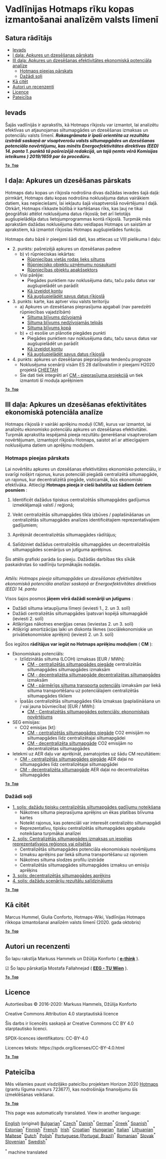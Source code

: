 <h1><a class="anchor" id="guidelines-for-using-the-hotmaps-toolbox-for-analyses-at-national-level" href="#guidelines-for-using-the-hotmaps-toolbox-for-analyses-at-national-level"><i class="fa fa-link"></i></a>Vadlīnijas Hotmaps rīku kopas izmantošanai analīzēm valsts līmenī</h1><h2><a class="anchor" id="table-of-contents" href="#table-of-contents"><i class="fa fa-link"></i></a> Satura rādītājs</h2><ul><li> <a href="#introduction">Ievads</a></li><li> <a href="#part-i-overview-of-heating-and-cooling">I daļa: Apkures un dzesēšanas pārskats</a></li><li> <a href="#part-iii-analysis-of-the-economic-potential-for-efficiency-in-heating-and-cooling">III daļa: Apkures un dzesēšanas efektivitātes ekonomiskā potenciāla analīze</a><ul><li> <a href="#part-iii-analysis-of-the-economic-potential-for-efficiency-in-heating-and-cooling_overview-of-the-hotmaps-approach">Hotmaps pieejas pārskats</a></li><li> <a href="#part-iii-analysis-of-the-economic-potential-for-efficiency-in-heating-and-cooling_different-steps">Dažādi soļi</a></li></ul></li><li> <a href="#how-to-cite">Kā citēt</a></li><li> <a href="#authors-and-reviewers">Autori un recenzenti</a></li><li> <a href="#license">Licence</a></li><li> <a href="#acknowledgement">Pateicība</a></li></ul><h2><a class="anchor" id="introduction" href="#introduction"><i class="fa fa-link"></i></a> Ievads</h2><p> Šajās vadlīnijās ir aprakstīts, kā Hotmaps rīkjoslu var izmantot, lai analizētu efektīvas un atjaunojamas siltumapgādes un dzesēšanas izmaksas un potenciālu valsts līmenī. <em><strong>Rokasgrāmata ir īpaši orientēta uz rezultātu izstrādi saskaņā ar visaptverošu valsts siltumapgādes un dzesēšanas potenciāla novērtējumu, kas minēts Energoefektivitātes direktīvas (EED) 14. panta 1. punktā tā pašreizējā redakcijā, un tajā ņemts vērā Komisijas ieteikums ) 2019/1659 par šo procedūru.</strong></em></p><p><ins> <code><strong><a href="#table-of-contents">To Top</a></strong></code></ins></p><h2><a class="anchor" id="part-i--overview-of-heating-and-cooling" href="#part-i--overview-of-heating-and-cooling"><i class="fa fa-link"></i></a> I daļa: Apkures un dzesēšanas pārskats</h2><p> Hotmaps datu kopas un rīkjosla nodrošina divas dažādas ievades šajā daļā: pirmkārt, Hotmaps datu kopas nodrošina noklusējuma datus vairākiem datiem, kas nepieciešami, lai iekļautu šajā visaptverošā novērtējuma I daļā. Otrkārt, Hotmaps rīkkaste būtībā ir kartēšanas rīks, kas ļauj ne tikai ģeogrāfiski attēlot noklusējuma datus rīkjoslā; bet arī lietotājs augšupielādēja datus lietojumprogrammas kontā rīkjoslā. Turpmāk mēs aprakstām dažādas noklusējuma datu veidlapas Hotmaps un saistām ar aprakstiem, kā izmantot rīkjoslas Hotmaps augšupielādes funkciju.</p><p> Hotmaps datu bāzē ir pieejami šādi dati, kas attiecas uz VIII pielikuma I daļu:</p><ul><li> 2. punkts: pašreizējā apkures un dzesēšanas padeve<ul><li> b) v) rūpnieciskas iekārtas:<ul><li> <a href="https://gitlab.com/hotmaps/industrial_sites/industrial_sites_industryBenchmarks">Rūpniecības vietās rodas lieks siltums</a></li><li> <a href="https://gitlab.com/hotmaps/industrial_sites/industrial_sites_Industrial_Database">Rūpniecisko objektu uzņēmumu nosaukumi</a></li><li> <a href="https://gitlab.com/hotmaps/industrial_sites/industrial_sites_industryBenchmarks">Rūpniecības objektu apakšsektors</a></li></ul></li><li> Visi pārējie:<ul><li> Piegādes punktiem nav noklusējuma datu, taču pašu datus var augšupielādēt un parādīt</li><li> <a href="https://wiki.hotmaps.eu/en/Introduction-to-user-interface">Kā izveidot kontu</a></li><li> <a href="https://wiki.hotmaps.eu/en/Data-upload-functionalities">Kā augšupielādēt savus datus rīkjoslā</a></li></ul></li></ul></li><li> 3. punkts: karte, kas aptver visu valsts teritoriju<ul><li> a) Apkures un dzesēšanas pieprasījuma apgabali (nav paredzēti rūpniecības vajadzībām)<ul><li> <a href="https://gitlab.com/hotmaps/heat/heat_res_curr_density">Siltuma blīvums dzīvojamā</a></li><li> <a href="https://gitlab.com/hotmaps/heat/heat_nonres_curr_density">Siltuma blīvums nedzīvojamās telpās</a></li><li> <a href="https://gitlab.com/hotmaps/heat/heat_tot_curr_density">Siltuma blīvums kopā</a></li></ul></li><li> b) + c) esošie un plānotie piegādes punkti<ul><li> Piegādes punktiem nav noklusējuma datu, taču savus datus var augšupielādēt un parādīt</li><li> <a href="https://wiki.hotmaps.eu/en/Introduction-to-user-interface">Kā izveidot kontu</a></li><li> <a href="https://wiki.hotmaps.eu/en/Data-upload-functionalities">Kā augšupielādēt savus datus rīkjoslā</a></li></ul></li></ul></li><li> 4. punkts: apkures un dzesēšanas pieprasījuma tendenču prognoze<ul><li> Noklusējuma scenāriji visām ES 28 dalībvalstīm ir pieejami H2020 projektā <a href="http://www.cheetah-project.eu/">CHEETAH</a></li><li> Šie dati tiek integrēti arī <a href="https://wiki.hotmaps.eu/en/CM-Demand-projection">CM - pieprasījuma projekcijā</a> un tiek izmantoti šī moduļa aprēķiniem</li></ul></li></ul><p><ins> <code><strong><a href="#table-of-contents">To Top</a></strong></code></ins></p><h2><a class="anchor" id="part-iii--analysis-of-the-economic-potential-for-efficiency-in-heating-and-cooling" href="#part-iii--analysis-of-the-economic-potential-for-efficiency-in-heating-and-cooling"><i class="fa fa-link"></i></a> III daļa: Apkures un dzesēšanas efektivitātes ekonomiskā potenciāla analīze</h2><p> Hotmaps rīkjoslā ir vairāki aprēķinu moduļi (CM), kurus var izmantot, lai analizētu ekonomisko potenciālu apkures un dzesēšanas efektivitātei. Turpmāk aprakstīta iespējamā pieeja rezultātu ģenerēšanai visaptverošam novērtējumam, izmantojot rīkjoslu Hotmaps, saistot arī ar attiecīgajiem noklusējuma datiem un aprēķinu moduļiem.</p><h3><a class="anchor" id="overview-of-the-hotmaps-approach" href="#overview-of-the-hotmaps-approach"><i class="fa fa-link"></i></a> Hotmaps pieejas pārskats</h3><p> Lai novērtētu apkures un dzesēšanas efektivitātes ekonomisko potenciālu, ir svarīgi nošķirt rajonus, kurus potenciāli piegādā centralizētā siltumapgāde, un rajonus, kur decentralizētā piegāde, visticamāk, būs ekonomiski efektīvāka. Attiecīgi <strong>Hotmaps pieeja ir cieši balstīta uz šādiem četriem posmiem</strong> :</p><ol><li><p> Identificēt dažādus tipiskus centralizētās siltumapgādes gadījumus izmeklējamajā valstī / reģionā;</p></li><li><p> Veikt centralizētās siltumapgādes tīkla izbūves / paplašināšanas un centralizētās siltumapgādes analīzes identificētajiem reprezentatīvajiem gadījumiem;</p></li><li><p> Aprēķināt decentralizētās siltumapgādes rādītājus;</p></li><li><p> Salīdziniet dažādus centralizētās siltumapgādes un decentralizētās siltumapgādes scenārijus un jutīguma aprēķinus.</p></li></ol><p> Šis attēls grafiski parāda šo pieeju. Dažādās darbības tiks sīkāk paskaidrotas šo vadlīniju turpmākajās nodaļās.</p><img alt="" src="../images/Hotmaps_ApproachNational_Overview.png"/><p> <em>Attēls: Hotmaps pieeja siltumapgādes un dzesēšanas efektivitātes ekonomiskā potenciāla analīzei saskaņā ar Energoefektivitātes direktīvas (EED) 14. pantu</em></p><p> Visos šajos posmos <strong>jāņem vērā dažādi scenāriji un jutīgums</strong> :</p><ul><li> Dažādi siltuma ietaupījuma līmeņi (ieviesti 1., 2. un 3. solī)</li><li> Dažādi centralizētās siltumapgādes īpatsvari kopējā siltumapgādē (ieviesti 2. solī)</li><li> Atšķirīgas nākotnes enerģijas cenas (ieviestas 2. un 3. solī)</li><li> Atšķirīgi amortizācijas laiki un diskonta likmes (sociālekonomiskie un privātiekonomiskie aprēķini) (ieviesti 2. un 3. solī)</li></ul><p> Šos iegūtos <strong>rādītājus var iegūt no Hotmaps aprēķinu moduļiem</strong> ( <strong>CM</strong> ):</p><ul><li> Ekonomiskais potenciāls:<ul><li> Izlīdzinātās siltuma (LCOH) izmaksas [EUR / MWh]:<ul><li> <a href="https://wiki.hotmaps.eu/en/CM-District-heating-supply-dispatch">CM - centralizētās siltumapgādes piegāde</a> centralizētās siltumapgādes siltumapgādes izmaksām</li><li> <a href="https://wiki.hotmaps.eu/en/CM-Decentral-heating-supply">CM - decentralizēta siltumapgāde decentralizētas siltumapgādes</a> izmaksām</li><li> <a href="https://wiki.hotmaps.eu/en/CM-Excess-heat-transport-potential">CM - pārmērīgs siltuma transporta potenciāls</a> izmaksām par liekā siltuma transportēšanu uz potenciālajiem centralizētās siltumapgādes tīkliem</li></ul></li><li> Īpašās centralizētās siltumapgādes tīkla izmaksas (paplašināšana un / vai jauna būvniecība) [EUR / MWh]:<ul><li> <a href="https://wiki.hotmaps.eu/en/CM-District-heating-potential-economic-assessment">CM - Centralizētās siltumapgādes potenciāls: ekonomiskais novērtējums</a></li></ul></li></ul></li><li> SEG emisijas:<ul><li> CO2 emisijas [kt]:<ul><li> <a href="https://wiki.hotmaps.eu/en/CM-District-heating-supply-dispatch">CM - centralizētās siltumapgādes piegāde</a> CO2 emisijām no siltumapgādes līdz centralizētajai siltumapgādei</li><li> <a href="https://wiki.hotmaps.eu/en/CM-Decentral-heating-supply">CM - decentralizēta siltumapgāde</a> CO2 emisijām no decentralizētas siltumapgādes</li></ul></li></ul></li><li> Ietekmi uz AER daļu var aprēķināt, pamatojoties uz šādu CM rezultātiem:<ul><li> <a href="https://wiki.hotmaps.eu/en/CM-District-heating-supply-dispatch">CM - centralizētās siltumapgādes piegāde</a> AER daļai no siltumapgādes līdz centralizētajai siltumapgādei</li><li> <a href="https://wiki.hotmaps.eu/en/CM-Decentral-heating-supply">CM - decentralizēta siltumapgāde</a> AER daļai no decentralizētas siltumapgādes</li></ul></li></ul><p><ins> <code><strong><a href="#table-of-contents">To Top</a></strong></code></ins></p><h3><a class="anchor" id="different-steps" href="#different-steps"><i class="fa fa-link"></i></a> Dažādi soļi</h3><ul><li> <a href="https://wiki.hotmaps.eu/en/Step-1-Identification-of-different-representative-cases-for-district-heating">1. solis: dažādu tipisku centralizētās siltumapgādes gadījumu noteikšana</a><ul><li> Nākotnes siltuma pieprasījuma aprēķins un ēkas platības blīvuma kartes</li><li> Noteikt rajonus, kas potenciāli var interesēt centralizēto siltumapgādi</li><li> Reprezentatīvu, tipisku centralizētās siltumapgādes apgabalu noteikšana turpmākai analīzei</li></ul></li><li> <a href="https://wiki.hotmaps.eu/en/Step-2-Costs-and-potentials-for-district-heating-in-representative-regions-or-cities">2. solis: Centralizētās siltumapgādes izmaksas un iespējas reprezentatīvajos reģionos vai pilsētās</a><ul><li> Centralizētās siltumapgādes potenciāla ekonomiskais novērtējums</li><li> Izmaksu aprēķins par liekā siltuma transportēšanu uz rajoniem</li><li> Nākotnes siltuma slodzes profilu izstrāde</li><li> Centralizētās siltumapgādes siltumapgādes izmaksu un emisiju aprēķins</li></ul></li><li> <a href="https://wiki.hotmaps.eu/en/Step-3-Calculation-of-decentral-heat-supply">3. solis: decentralizētās siltumapgādes aprēķins</a></li><li> <a href="https://wiki.hotmaps.eu/en/Step-4-Comparison-of-results-for-different-scenarios">4. solis: dažādu scenāriju rezultātu salīdzinājums</a></li></ul><p><ins> <code><strong><a href="#table-of-contents">To Top</a></strong></code></ins></p><h2><a class="anchor" id="how-to-cite" href="#how-to-cite"><i class="fa fa-link"></i></a> Kā citēt</h2><p> Marcus Hummel, Giulia Conforto, Hotmaps-Wiki, Vadlīnijas Hotmaps rīkkopa izmantošanai analīzēm valsts līmenī (2020. gada oktobris)</p><p><ins> <code><strong><a href="#table-of-contents">To Top</a></strong></code></ins></p><h2><a class="anchor" id="authors-and-reviewers" href="#authors-and-reviewers"><i class="fa fa-link"></i></a> Autori un recenzenti</h2><p> Šo lapu rakstīja Markuss Hammels un Džūlija Konforto ( <strong><a href="https://e-think.ac.at">e-think</a></strong> ).</p><p> ☑ Šo lapu pārskatīja Mostafa Fallahnejad ( <strong><a href="https://eeg.tuwien.ac.at/">EEG - TU Wien</a></strong> ).</p><p> <a href="#table-of-contents"><strong><code>To Top</code></strong></a></p><h2><a class="anchor" id="license" href="#license"><i class="fa fa-link"></i></a> Licence</h2><p> Autortiesības © 2016-2020: Markuss Hammels, Džūlija Konforto</p><p> Creative Commons Attribution 4.0 starptautiskā licence</p><p> Šis darbs ir licencēts saskaņā ar Creative Commons CC BY 4.0 starptautisko licenci.</p><p> SPDX-licences identifikators: CC-BY-4.0</p><p> Licences teksts: https://spdx.org/licenses/CC-BY-4.0.html</p><p><ins> <code><strong><a href="#table-of-contents">To Top</a></strong></code></ins></p><h2><a class="anchor" id="acknowledgement" href="#acknowledgement"><i class="fa fa-link"></i></a> Pateicība</h2><p> Mēs vēlamies paust visdziļāko pateicību projektam Horizon 2020 <a href="https://www.hotmaps-project.eu">Hotmaps</a> (grantu līguma numurs 723677), kas nodrošināja finansējumu šīs izmeklēšanas veikšanai.</p><p><ins> <code><strong><a href="#table-of-contents">To Top</a></strong></code></ins></p>
<!--- THIS IS A SUPER UNIQUE IDENTIFIER -->

This page was automatically translated. View in another language:

[English](../en/guide-national-level-comprehensive-assessment-eed) (original) [Bulgarian](../bg/guide-national-level-comprehensive-assessment-eed)<sup>\*</sup> [Czech](../cs/guide-national-level-comprehensive-assessment-eed)<sup>\*</sup> [Danish](../da/guide-national-level-comprehensive-assessment-eed)<sup>\*</sup> [German](../de/guide-national-level-comprehensive-assessment-eed)<sup>\*</sup> [Greek](../el/guide-national-level-comprehensive-assessment-eed)<sup>\*</sup> [Spanish](../es/guide-national-level-comprehensive-assessment-eed)<sup>\*</sup> [Estonian](../et/guide-national-level-comprehensive-assessment-eed)<sup>\*</sup> [Finnish](../fi/guide-national-level-comprehensive-assessment-eed)<sup>\*</sup> [French](../fr/guide-national-level-comprehensive-assessment-eed)<sup>\*</sup> [Irish](../ga/guide-national-level-comprehensive-assessment-eed)<sup>\*</sup> [Croatian](../hr/guide-national-level-comprehensive-assessment-eed)<sup>\*</sup> [Hungarian](../hu/guide-national-level-comprehensive-assessment-eed)<sup>\*</sup> [Italian](../it/guide-national-level-comprehensive-assessment-eed)<sup>\*</sup> [Lithuanian](../lt/guide-national-level-comprehensive-assessment-eed)<sup>\*</sup>  [Maltese](../mt/guide-national-level-comprehensive-assessment-eed)<sup>\*</sup> [Dutch](../nl/guide-national-level-comprehensive-assessment-eed)<sup>\*</sup> [Polish](../pl/guide-national-level-comprehensive-assessment-eed)<sup>\*</sup> [Portuguese (Portugal, Brazil)](../pt/guide-national-level-comprehensive-assessment-eed)<sup>\*</sup> [Romanian](../ro/guide-national-level-comprehensive-assessment-eed)<sup>\*</sup> [Slovak](../sk/guide-national-level-comprehensive-assessment-eed)<sup>\*</sup> [Slovenian](../sl/guide-national-level-comprehensive-assessment-eed)<sup>\*</sup> [Swedish](../sv/guide-national-level-comprehensive-assessment-eed)<sup>\*</sup> 

<sup>\*</sup> machine translated
